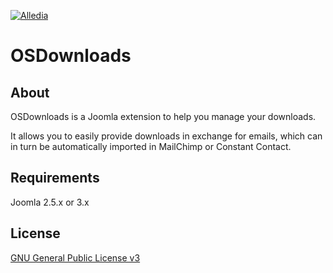 [![Alledia](https://www.alledia.com/images/logo_circle_small.png)](https://www.alledia.com)

OSDownloads
============

## About

OSDownloads is a Joomla extension to help you manage your downloads. 

It allows you to easily provide downloads in exchange for emails, which can in turn be automatically imported in MailChimp or Constant Contact.

## Requirements

Joomla 2.5.x or 3.x

## License

[GNU General Public License v3](http://www.gnu.org/copyleft/gpl.html)
